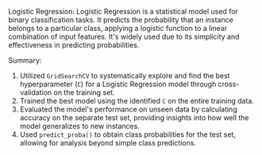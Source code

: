 Logistic Regression: Logistic Regression is a statistical model used for binary classification tasks. It predicts the probability that an instance belongs to a particular class, applying a logistic 
function to a linear combination of input features. It's widely used due to its simplicity and effectiveness in predicting probabilities.


Summary: 
1. Utilized `GridSearchCV` to systematically explore and find the best hyperparameter (`C`) for a Logistic Regression model through cross-validation on the training set.
2. Trained the best model using the identified `C` on the entire training data.
3. Evaluated the model's performance on unseen data by calculating accuracy on the separate test set, providing insights into how well the model generalizes to new instances.
4. Used `predict_proba()` to obtain class probabilities for the test set, allowing for analysis beyond simple class predictions.

